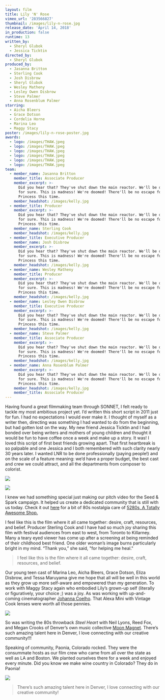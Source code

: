```yaml
---
layout: film
title: Lily 'N' Rose
vimeo_url: '283566827'
thumbnail: /images/lily-n-rose.jpg
release_date: 'April 14, 2018'
in_production: false
runtime: 13
written_by:
  - Sheryl Glubok
  - Jessica Ticktin
directed_by:
  - Sheryl Glubok
produced_by:
  - Jasanna Britton
  - Sterling Cook
  - Josh Disbrow
  - Sheryl Glubok
  - Wesley Matheny
  - Lesley Owen Disbrow
  - Steve Palmer
  - Anna Rosenblum Palmer
starring:
  - Aicha Bleers
  - Grace Dotson
  - Cordelia Horne
  - Marina Leo
  - Maggy Stacy
poster: /images/lily-n-rose-poster.jpg
awards:
  - logo: /images/THAW.jpeg
  - logo: /images/THAW.jpeg
  - logo: /images/THAW.jpeg
  - logo: /images/THAW.jpeg
  - logo: /images/THAW.jpeg
  - logo: /images/THAW.jpeg
team:
  - member_name: Jasanna Britton
    member_title: Associate Producer
    member_excerpt: >-
      Did you hear that? They've shut down the main reactor. We'll be destroyed
      for sure. This is madness! We're doomed! There'll be no escape for the
      Princess this time.
    member_headshot: /images/kelly.jpg
  - member_title: Producer
    member_excerpt: >-
      Did you hear that? They've shut down the main reactor. We'll be destroyed
      for sure. This is madness! We're doomed! There'll be no escape for the
      Princess this time.
    member_name: Sterling Cook
    member_headshot: /images/kelly.jpg
  - member_title: Executive Producer
    member_name: Josh Disbrow
    member_excerpt: >-
      Did you hear that? They've shut down the main reactor. We'll be destroyed
      for sure. This is madness! We're doomed! There'll be no escape for the
      Princess this time.
    member_headshot: /images/kelly.jpg
  - member_name: Wesley Matheny
    member_title: Producer
    member_excerpt: >-
      Did you hear that? They've shut down the main reactor. We'll be destroyed
      for sure. This is madness! We're doomed! There'll be no escape for the
      Princess this time.
    member_headshot: /images/kelly.jpg
  - member_name: Lesley Owen Disbrow
    member_title: Executive Producer
    member_excerpt: >-
      Did you hear that? They've shut down the main reactor. We'll be destroyed
      for sure. This is madness! We're doomed! There'll be no escape for the
      Princess this time.
    member_headshot: /images/kelly.jpg
  - member_name: Steve Palmer
    member_title: Associate Producer
    member_excerpt: >-
      Did you hear that? They've shut down the main reactor. We'll be destroyed
      for sure. This is madness! We're doomed! There'll be no escape for the
      Princess this time.
    member_headshot: /images/kelly.jpg
  - member_name: Anna Rosenblum Palmer
    member_excerpt: >-
      Did you hear that? They've shut down the main reactor. We'll be destroyed
      for sure. This is madness! We're doomed! There'll be no escape for the
      Princess this time.
    member_headshot: /images/kelly.jpg
    member_title: Associate Producer
---
```

Having found a great filmmaking team through SONNET, I felt ready to tackle my most ambitious project yet. I’d written this short script in 2011 just for fun. I had no expectations I would ever make it. I thought of myself as a writer then, directing was something I had wanted to do from the beginning, but had gotten lost on the way. My new friend Jessica Ticktin and I had bonded over being writers and mothers of young children and thought it would be fun to have coffee once a week and make up a story. It was! I loved this script of first best friends growing apart. That first heartbreak is so palpable and one Jessica and I both remembered with such clarity nearly 30 years later. I wanted LNR to be done professionally (paying people!) and on the scale of a feature meaning: we’d have a proper budget, the best cast and crew we could attract, and all the departments from composer to colorist.

![](/images/lily-n-rose-0.jpg)

![](/images/lily-n-rose-1.jpg)

I knew we had something special just making our pitch video for the Seed & Spark campaign. It helped us create a dedicated community that is still with us today. Check it out [here](https://vimeo.com/214587886) for a bit of 80s nostalgia care of [5280s, A Totally Awesome Shop.](http://the80sareawesome.com/)

I feel like this is the film where it all came together: desire, craft, resources, and belief. Producer Sterling Cook and I have had so much joy sharing this film with festival audiences from east to west, from Toronto to Killarney. Many a teary eyed viewer has come up after a screening at being reminded of their childhood best friend. One older woman’s image burns particularly bright in my mind. “Thank you,” she said, "for helping me heal."

> I feel like this is the film where it all came together: desire, craft, resources, and belief.

Our young teen cast of Marina Leo, Aicha Bleers, Grace Dotson, Eliza Disbrow, and Tessa Maruyama give me hope that all will be well in this world as they grow up more self-aware and empowered than my generation. To work with Maggy Stacy again who embodied Lily’s grown-up self (literally or figuratively, your choice ;) was a joy. As was working with up-and-coming cinematographer [Johanna Coelho](https://www.johannacoelho.com/work). That Alexa Mini with Vintage Cook lenses were worth all those pennies.

![](/images/lily-n-rose-2.jpg)

So was writing the 80s throwback *Steel Heart* with Neil Lyons, Reed Fox, and Megan Crooks of Denver’s own music collective [Moon Magnet](https://www.moonmagnetmusic.com/). There’s such amazing talent here in Denver, I love connecting with our creative community!!!

Speaking of community, Paonia, Colorado rocked. They were the consummate hosts as our film crew who came from all over the state as well as LA and Boston. We planted ourselves there for a week and enjoyed every minute. Did you know we make wine country in Colorado? They do in Paonia!

![](/images/lily-n-rose-3.jpg)

> There’s such amazing talent here in Denver, I love connecting with our creative community!